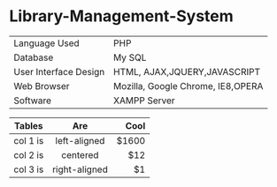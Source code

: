 # Library-Management-System


|                     |                                 |
|---------------------|---------------------------------|
|Language Used        |PHP                              |
|Database             |My SQL                           |
|User Interface Design|HTML, AJAX,JQUERY,JAVASCRIPT     |
|Web Browser          |Mozilla, Google Chrome, IE8,OPERA|
|Software             |XAMPP Server                     |

| Tables   |      Are      |  Cool |
|----------|:-------------:|------:|
| col 1 is |  left-aligned | $1600 |
| col 2 is |    centered   |   $12 |
| col 3 is | right-aligned |    $1 |
